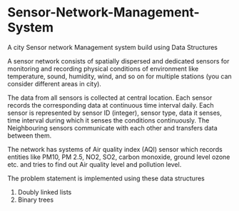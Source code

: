 # Sensor-Network-Management-System
A city Sensor network Management system build using Data Structures

A sensor network consists of spatially dispersed and dedicated sensors for monitoring and recording physical
conditions of environment like temperature, sound, humidity, wind, and so on for multiple stations (you can
consider different areas in city). 

The data from all sensors is collected at central location. Each sensor records the
corresponding data at continuous time interval daily. Each sensor is represented by sensor ID (integer), sensor
type, data it senses, time interval during which it senses the conditions continuously.
The Neighbouring sensors communicate with each other and transfers data between them.

The network has systems of Air quality index (AQI) sensor which records entities like PM10, PM 2.5, NO2, SO2,
carbon monoxide, ground level ozone etc. and tries to find out Air quality level and pollution level.

The problem statement is implemented using these data structures
1. Doubly linked lists
2. Binary trees
